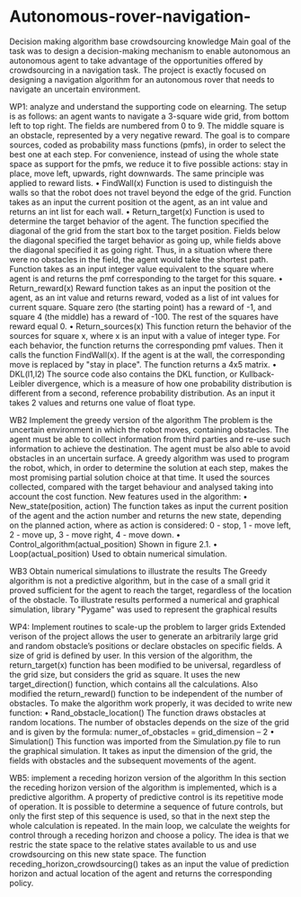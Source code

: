 # Autonomous-rover-navigation-
Decision making algorithm base crowdsourcing knowledge
Main goal of the task was to design a decision-making mechanism to enable autonomous an autonomous agent to take advantage of the opportunities offered by crowdsourcing in a navigation task. The project is exactly focused on designing a navigation algorithm for an autonomous rover that needs to navigate an uncertain environment.

WP1: analyze and understand the supporting code on elearning.
The setup is as follows: an agent wants to navigate a 3-square wide grid, from bottom left to top right. The fields are numbered from 0 to 9. The middle square is an obstacle, represented by a very negative reward. The goal is to compare sources, coded as probability mass functions (pmfs), in order to select the best one at each step. For convenience, instead of using the whole state space as support for the pmfs, we reduce it to five possible actions: stay in place, move left, upwards, right downwards. The same principle was applied to reward lists.
• FindWall(x)
Function is used to distinguish the walls so that the robot does not travel beyond the edge of the grid. Function takes as an input the current position ot the agent, as an int value and returns an int list for each wall.
• Return_target(x)
Function is used to determine the target behavior of the agent. The function specified the diagonal of the grid from the start box to the target position. Fields below the diagonal specified the target behavior as going up, while fields above the diagonal specified it as going right. Thus, in a situation where there were no obstacles in the field, the agent would take the shortest path. Function takes as an input integer value equivalent to the square where agent is and returns the pmf corresponding to the target for this square.
• Return_reward(x)
Reward function takes as an input the position ot the agent, as an int value and returns reward, voded as a list of int values for current square. Square zero (the starting point) has a reward of -1, and square 4 (the middle) has a reward of -100. The rest of the squares have reward equal 0.
• Return_sources(x)
This function return the behavior of the sources for square x, where x is an input with a value of integer type. For each behavior, the function returns the corresponding pmf values. Then it calls the function FindWall(x). If the agent is at the wall, the corresponding move is replaced by "stay in place". The function returns a 4x5 matrix.
• DKL(l1,l2)
The source code also contains the DKL function, or Kullback-Leibler divergence, which is a measure of how one probability distribution is different from a second, reference probability distribution. As an input it takes 2 values and returns one value of float type.

WB2 Implement the greedy version of the algorithm
The problem is the uncertain environment in which the robot moves, containing obstacles. The agent must be able to collect information from third parties and re-use such information to achieve the destination. The agent must be also able to avoid obstacles in an uncertain surface.
A greedy algorithm was used to program the robot, which, in order to determine the solution at each step, makes the most promising partial solution choice at that time. It used the sources collected, compared with the target behaviour and analysed taking into account the cost function.
New features used in the algorithm:
• New_state(position, action)
The function takes as input the current position of the agent and the action number and returns the new state, depending on the planned action, where as action is considered: 0 - stop, 1 - move left, 2 - move up, 3 - move right, 4 - move down.
• Control_algorithm(actual_position)
Shown in figure 2.1.
• Loop(actual_position)
Used to obtain numerical simulation.

WB3 Obtain numerical simulations to illustrate the results
The Greedy algorithm is not a predictive algorithm, but in the case of a small grid it proved sufficient for the agent to reach the target, regardless of the location of the obstacle. To illustrate results performed a numerical and graphical simulation, library "Pygame" was used to represent the graphical results

WP4: Implement routines to scale-up the problem to larger grids
Extended verison of the project allows the user to generate an arbitrarily large grid and random obstacle’s positions or declare obstacles on specific fields. A size of grid is defined by user. In this version of the algorithm, the return_target(x) function has been modified to be universal, regardless of the grid size, but considers the grid as square. It uses the new target_direction() function, which contains all the calculations. Also modified the return_reward() function to be independent of the number of obstacles. To make the algorithm work properly, it was decided to write new function:
• Rand_obstacle_location()
The function draws obstacles at random locations. The number of obstacles depends on the size of the grid and is given by the formula:
numer_of_obstacles = grid_dimension – 2
• Simulation()
This function was imported from the Simulation.py file to run the graphical simulation. It takes as input the dimension of the grid, the fields with obstacles and the subsequent movements of the agent.

WB5: implement a receding horizon version of the algorithm
In this section the receding horizon version of the algorithm is implemented, which is a predictive algorithm. A property of predictive control is its repetitive mode of operation. It is possible to determine a sequence of future controls, but only the first step of this sequence is used, so that in the next step the whole calculation is repeated. In the main loop, we calculate the weights for control through a receding horizon and choose a policy. The idea is that we restric the state space to the relative states available to us and use crowdsourcing on this new state space. The function receding_horizon_crowdsourcing() takes as an input the value of prediction horizon and actual location of the agent and returns the corresponding policy.
